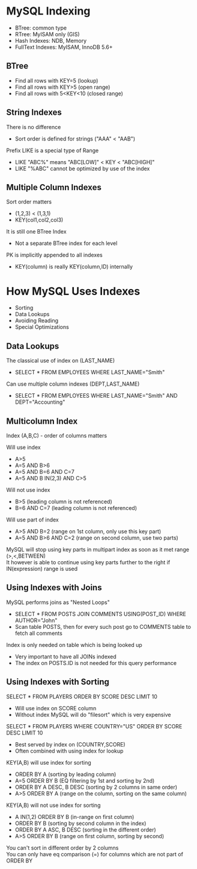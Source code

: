 # MySQL Indexing

- BTree: common type
- RTree: MyISAM only (GIS)
- Hash Indexes: NDB, Memory
- FullText Indexes: MyISAM, InnoDB 5.6+

## BTree
- Find all rows with KEY=5 (lookup)
- Find all rows with KEY>5 (open range)
- Find all rows with 5<KEY<10 (closed range)

## String Indexes
There is no difference
- Sort order is defined for strings ("AAA" < "AAB")

Prefix LIKE is a special type of Range
- LIKE "ABC%" means "ABC[LOW]" < KEY < "ABC[HIGH]"
- LIKE "%ABC" cannot be optimized by use of the index

## Multiple Column Indexes
Sort order matters
- (1,2,3) < (1,3,1)
- KEY(col1,col2,col3)

It is still one BTree Index
- Not a separate BTree index for each level

PK is implicitly appended to all indexes
- KEY(column) is really KEY(column,ID) internally

# How MySQL Uses Indexes

- Sorting
- Data Lookups
- Avoiding Reading
- Special Optimizations

## Data Lookups
The classical use of index on (LAST_NAME)
- SELECT * FROM EMPLOYEES WHERE LAST_NAME="Smith"

Can use multiple column indexes (DEPT,LAST_NAME)
- SELECT * FROM EMPLOYEES WHERE LAST_NAME="Smith" AND DEPT="Accounting"

## Multicolumn Index
Index (A,B,C) - order of columns matters

Will use index
- A>5
- A=5 AND B>6
- A=5 AND B=6 AND C=7
- A=5 AND B IN(2,3) AND C>5

Will not use index
- B>5 (leading column is not referenced)
- B=6 AND C=7 (leading column is not referenced)

Will use part of index
- A>5 AND B=2 (range on 1st column, only use this key part)
- A=5 AND B>6 AND C=2 (range on second column, use two parts)

MySQL will stop using key parts in multipart index as soon as it met range (>,<,BETWEEN)<br/>
It however is able to continue using key parts further to the right if IN(expression) range is used

## Using Indexes with Joins
MySQL performs joins as "Nested Loops"
- SELECT * FROM POSTS JOIN COMMENTS USING(POST_ID) WHERE AUTHOR="John"
- Scan table POSTS, then for every such post go to COMMENTS table to fetch all comments

Index is only needed on table which is being looked up
- Very important to have all JOINs indexed
- The index on POSTS.ID is not needed for this query performance

## Using Indexes with Sorting
SELECT * FROM PLAYERS ORDER BY SCORE DESC LIMIT 10
- Will use index on SCORE column
- Without index MySQL will do "filesort" which is very expensive

SELECT * FROM PLAYERS WHERE COUNTRY="US" ORDER BY SCORE DESC LIMIT 10
- Best served by index on (COUNTRY,SCORE)
- Often combined with using index for lookup

KEY(A,B) will use index for sorting
- ORDER BY A (sorting by leading column)
- A=5 ORDER BY B (EQ filtering by 1st and sorting by 2nd)
- ORDER BY A DESC, B DESC (sorting by 2 columns in same order)
- A>5 ORDER BY A (range on the column, sorting on the same column)

KEY(A,B) will not use index for sorting
- A IN(1,2) ORDER BY B (in-range on first column)
- ORDER BY B (sorting by second column in the index)
- ORDER BY A ASC, B DESC (sorting in the different order)
- A>5 ORDER BY B (range on first column, sorting by second)

You can't sort in different order by 2 columns<br/>
You can only have eq comparison (=) for columns which are not part of ORDER BY
